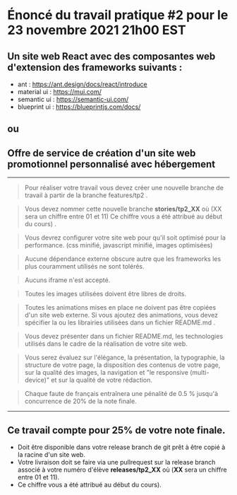 # Énoncé du travail pratique #2 pour le 23 novembre 2021 21h00 EST

## Un site web React avec des composantes web d'extension des frameworks suivants :
- ant : https://ant.design/docs/react/introduce
- material ui : https://mui.com/
- semantic ui : https://semantic-ui.com/
- blueprint ui : https://blueprintjs.com/docs/

## ou

## Offre de service de création d'un site web promotionnel personnalisé avec hébergement

---

>   Pour réaliser votre travail vous devez créer une nouvelle branche de travail à partir de la branche features/tp2 .

>   Vous devez nommer cette nouvelle branche **stories/tp2_XX** où 
(XX sera un chiffre entre 01 et 11) Ce chiffre vous a été attribué au début du cours) .

>   

>   Vous devrez configurer votre site web pour qu'il soit optimisé pour la performance. (css minifié, javascript minifié, images optimisées)

>   Aucune dépendance externe obscure autre que les frameworks les plus couramment utilisés ne sont tolérés.

>   Aucuns iframe n'est accepté.

>   Toutes les images utilisées doivent être libres de droits.

>   Toutes les animations mises en place ne doivent pas être copiées d'un site web externe. Si vous ajoutez des animations, vous devez spécifier la ou les librairies utilisées dans un fichier README.md .

>   Vous devez présenter dans un fichier README.md, les technologies utilisés dans le cadre de la réalisation de votre site web.

>   Vous serez évaluez sur l'élégance, la présentation, la typographie, la structure de votre page, la disposition des contenus de votre page, sur la qualité des images, la navigation et "le responsive (multi-device)" et sur la qualité de votre rédaction.

>   Chaque faute de français entraînera une pénalité de 0.5 % jusqu'à concurrence de 20% de la note finale.

---

## Ce travail compte pour 25% de votre note finale.
-   Doit être disponible dans votre release branch de git prêt à être copié à la racine d'un site web.
-   Votre livraison doit se faire via une pullrequest sur la release branch associé à votre numéro d'élève **releases/tp2_XX** où 
(**XX** sera un chiffre entre 01 et 11).
- Ce chiffre vous a été attribué au début du cours).
